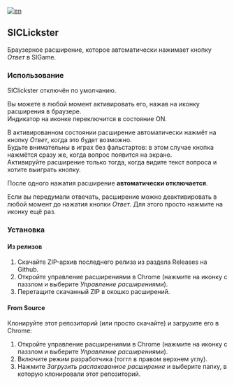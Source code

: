 [![en](https://img.shields.io/badge/lang-en-red.svg)](https://github.com/NitricCS/SIClickster/blob/main/README.en.md)

## SICLickster
Браузерное расширение, которое автоматически нажимает кнопку _Ответ_ в SIGame.

### Использование
SIClickster отключён по умолчанию.

Вы можете в любой момент активировать его, нажав на иконку расширения в браузере.\
Индикатор на иконке переключится в состояние ON.

В активированном состоянии расширение автоматически нажмёт на кнопку _Ответ_, когда это будет возможно.\
Будьте внимательны в играх без фальстартов: в этом случае кнопка нажмётся сразу же, когда вопрос появится на экране.\
Активируйте расширение только тогда, когда видите текст вопроса и хотите выиграть кнопку.

После одного нажатия расширение __автоматически отключается__.

Если вы передумали отвечать, расширение можно деактивировать в любой момент до нажатия кнопки _Ответ_. Для этого просто нажмите на иконку ещё раз.

### Установка
#### Из релизов
1. Скачайте ZIP-архив последнего релиза из раздела Releases на Github.
2. Откройте управление расширениями в Chrome (нажмите на иконку с паззлом и выберите _Управление расширениями_).
3. Перетащите скачанный ZIP в окошко расширений.

#### From Source
Клонируйте этот репозиторий (или просто скачайте) и загрузите его в Chrome:
1. Откройте управление расширениями в Chrome (нажмите на иконку с паззлом и выберите _Управление расширениями_).
2. Включите режим разработчика (тоггл в правом верхнем углу).
3. Нажмите _Загрузить распакованное расширение_ и выберите папку, в которую клонировали этот репозиторий.
